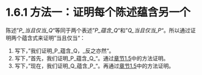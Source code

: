 # 1.6.1 方法一：证明每个陈述蕴含另一个

陈述”_P_当且仅当_Q_“等同于两个表述”_P_蕴含_Q_“和”_Q_当且仅当_P_“。所以通过证明两个蕴含式来证明”当且仅当“：

1. 写下，”我们证明_P_蕴含_Q，_反之亦然“。
2. 写下，”首先，我们证明_P_蕴含_Q_“。通过[章节1.5](https://finit-xu.gitbook.io/msc20180606/proofs/1-what-is-a-proof/1.1-propositions/page2)中的方法证明。
3. 写下，”现在，我们证明_Q_蕴含_P_“。再通过[章节1.5](https://finit-xu.gitbook.io/msc20180606/proofs/1-what-is-a-proof/1.1-propositions/page2)中的方法证明。

